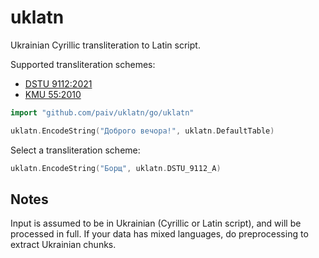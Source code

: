 uklatn
==
Ukrainian Cyrillic transliteration to Latin script.

Supported transliteration schemes:
- [DSTU 9112:2021](https://uk.wikipedia.org/wiki/ДСТУ_9112:2021)
- [KMU 55:2010](https://zakon.rada.gov.ua/laws/show/55-2010-п)


```go
import "github.com/paiv/uklatn/go/uklatn"

uklatn.EncodeString("Доброго вечора!", uklatn.DefaultTable)
```

Select a transliteration scheme:
```go
uklatn.EncodeString("Борщ", uklatn.DSTU_9112_A)
```


Notes
--
Input is assumed to be in Ukrainian (Cyrillic or Latin script), and will be processed in full.
If your data has mixed languages, do preprocessing to extract Ukrainian chunks.


